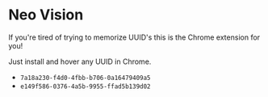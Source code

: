 
# Neo Vision

If you're tired of trying to memorize UUID's this is the Chrome extension for you!

Just install and hover any UUID in Chrome.

- `7a18a230-f4d0-4fbb-b706-0a16479409a5`
- `e149f586-0376-4a5b-9955-ffad5b139d02`
